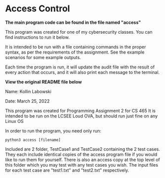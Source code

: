 # Access Control

**The main program code can be found in the file named "access"**

This program was created for one of my cybersecurity classes. You can find instructions to run it below. 

It is intended to be run with a file containing commands in the proper syntax, as per the requirements of the assignment. See the example scenarios for some example outputs.

Each time the program is run, it will update the audit file with the result of every action that occurs, and it will also print each message to the terminal.

**View the original README file below**

Name: Kollin Labowski

Date: March 25, 2022

This program was created for Programming Assignment 2 for CS 465
It is intended to be run on the LCSEE Loud OVA, but should run just fine on any Linux OS

In order to run the program, you need only run:

	python3 access [filename]

Included are 2 folder, TestCase1 and TestCase2 containing the 2 test cases. They each include identical copies
of the access program file if you would like to run them for yourself. There is also an access copy at the top
level of this folder which you may test with any test cases you wish. The input files for each test case are
"test1.txt" and "test2.txt" respectively.
